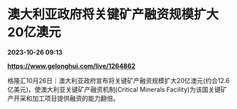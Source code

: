 # 澳大利亚政府将关键矿产融资规模扩大20亿澳元

**2023-10-26 09:13**

**https://www.gelonghui.com/live/1264862**

格隆汇10月26日｜澳大利亚政府宣布将关键矿产融资规模扩大20亿澳元(约合12.6亿美元)，使澳大利亚关键矿产融资机制(Critical Minerals Facility)为该国关键矿产开采和加工项目提供融资的能力翻倍。